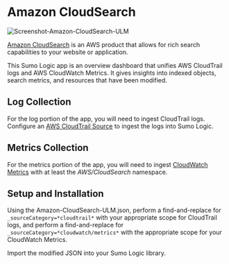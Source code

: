 # Amazon CloudSearch

![Screenshot-Amazon-CloudSearch-ULM](Screenshot-Amazon-CloudSearch-ULM.png)

[Amazon CloudSearch](https://aws.amazon.com/cloudsearch/) is an AWS product that allows for rich search capabilities to your website or application. 

This Sumo Logic app is an overview dashboard that unifies AWS CloudTrail logs and AWS CloudWatch Metrics. It gives insights into indexed objects, search metrics, and resources that have been modified.

## Log Collection

For the log portion of the app, you will need to ingest CloudTrail logs. Configure an [AWS CloudTrail Source](https://help.sumologic.com/Send-Data/Sources/02Sources-for-Hosted-Collectors/Amazon_Web_Services/AWS_CloudTrail_Source) to ingest the logs into Sumo Logic.

## Metrics Collection

For the metrics portion of the app, you will need to ingest [CloudWatch Metrics](https://help.sumologic.com/Metrics/Metrics-Sources/02Amazon-CloudWatch-Source-for-Metrics) with at least the *AWS/CloudSearch* namespace.

## Setup and Installation

Using the Amazon-CloudSearch-ULM.json, perform a find-and-replace for `_sourceCategory=*cloudtrail*` with your appropriate scope for CloudTrail logs, and perform a find-and-replace for `_sourceCategory=*cloudwatch/metrics*` with the appropriate scope for your CloudWatch Metrics.

Import the modified JSON into your Sumo Logic library.
